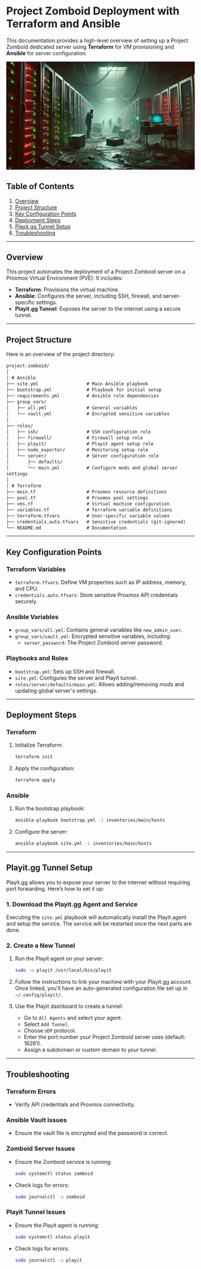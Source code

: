 # Project Zomboid Deployment with Terraform and Ansible

This documentation provides a high-level overview of setting up a Project Zomboid dedicated server using **Terraform** for VM provisioning and **Ansible** for server configuration.

![Project Zomboid Server](images/pz-server.png)

## Table of Contents

1. [Overview](#overview)
2. [Project Structure](#project-structure)
3. [Key Configuration Points](#key-configuration-points)
4. [Deployment Steps](#deployment-steps)
5. [Playit.gg Tunnel Setup](#playitgg-tunnel-setup)
6. [Troubleshooting](#troubleshooting)

---

## Overview

This project automates the deployment of a Project Zomboid server on a Proxmox Virtual Environment (PVE). It includes:

- **Terraform**: Provisions the virtual machine.
- **Ansible**: Configures the server, including SSH, firewall, and server-specific settings.
- **Playit.gg Tunnel**: Exposes the server to the internet using a secure tunnel.

---

## Project Structure

Here is an overview of the project directory:

```
project-zomboid/
│
│ # Ansible
├── site.yml                  # Main Ansible playbook
├── bootstrap.yml             # Playbook for initial setup
├── requirements.yml          # Ansible role dependencies
├── group_vars/
│   ├── all.yml               # General variables
│   └── vault.yml             # Encrypted sensitive variables
│
├── roles/
│   ├── ssh/                  # SSH configuration role
│   ├── firewall/             # Firewall setup role
│   ├── playit/               # Playit agent setup role
│   ├── node_exporter/        # Monitoring setup role
│   └── server/               # Server configuration role
│       ├── defaults/
│       └── main.yml          # Configure mods and global server settings
│
│ # Terraform
├── main.tf                   # Proxmox resource definitions
├── pool.tf                   # Proxmox pool settings
├── vms.tf                    # Virtual machine configuration
├── variables.tf              # Terraform variable definitions
├── terraform.tfvars          # User-specific variable values
├── credentials.auto.tfvars   # Sensitive credentials (git-ignored)
└── README.md                 # Documentation
```

---

## Key Configuration Points

### Terraform Variables

- `terraform.tfvars`: Define VM properties such as IP address, memory, and CPU.
- `credentials.auto.tfvars`: Store sensitive Proxmox API credentials securely.

### Ansible Variables

- `group_vars/all.yml`: Contains general variables like `new_admin_user`.
- `group_vars/vault.yml`: Encrypted sensitive variables, including:
    - `server_password`: The Project Zomboid server password.

### Playbooks and Roles

- `bootstrap.yml`: Sets up SSH and firewall.
- `site.yml`: Configures the server and Playit tunnel.
- `roles/server/defaults/main.yml`: Allows adding/removing mods and updating global server's settings.

---

## Deployment Steps

### Terraform

1. Initialize Terraform:

   ```bash
   terraform init
   ```

2. Apply the configuration:

   ```bash
   terraform apply
   ```

### Ansible

1. Run the bootstrap playbook:

   ```bash
   ansible-playbook bootstrap.yml -i inventories/main/hosts
   ```

2. Configure the server:

   ```bash
   ansible-playbook site.yml -i inventories/main/hosts
   ```

---

## Playit.gg Tunnel Setup

Playit.gg allows you to expose your server to the internet without requiring port forwarding. Here’s how to set it up:

### 1. Download the Playit.gg Agent and Service

Executing the `site.yml` playbook will automatically install the Playit agent and setup the service. The service will be restarted once the next parts are done.

### 2. Create a New Tunnel

1. Run the Playit agent on your server:

   ```bash
   sudo -u playit /usr/local/bin/playit
   ```

2. Follow the instructions to link your machine with your Playit.gg account. Once linked, you'll have an auto-generated configuration file set up in `~/.config/playit/`.

3. Use the Playit dashboard to create a tunnel:

    - Go to `All Agents` and select your agent.
    - Select `Add Tunnel`.
    - Choose `UDP` protocol.
    - Enter the port number your Project Zomboid server uses (default: 16261).
    - Assign a subdomain or custom domain to your tunnel.

---

## Troubleshooting

### Terraform Errors

- Verify API credentials and Proxmox connectivity.

### Ansible Vault Issues

- Ensure the vault file is encrypted and the password is correct.

### Zomboid Server Issues

- Ensure the Zomboid service is running:
  ```bash
  sudo systemctl status zomboid
  ```
- Check logs for errors:
  ```bash
  sudo journalctl -u zomboid
  ```

### Playit Tunnel Issues

- Ensure the Playit agent is running:
  ```bash
  sudo systemctl status playit
  ```
- Check logs for errors:
  ```bash
  sudo journalctl -u playit
  ```

